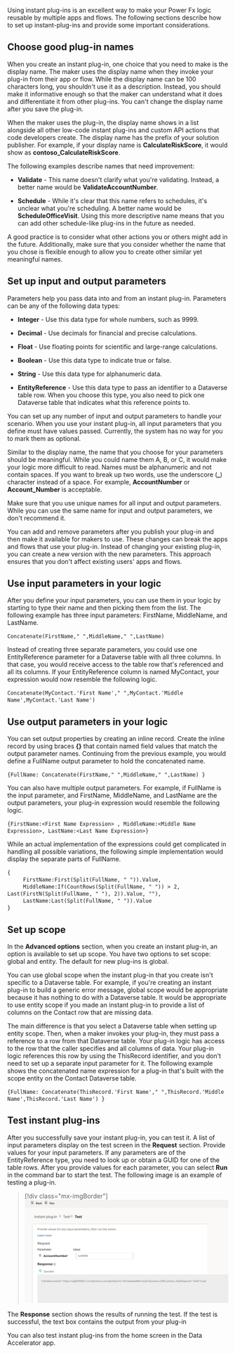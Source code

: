 Using instant plug-ins is an excellent way to make your Power Fx logic reusable by multiple apps and flows. The following sections describe how to set up instant-plug-ins and provide some important considerations.

## Choose good plug-in names

When you create an instant plug-in, one choice that you need to make is the display name. The maker uses the display name when they invoke your plug-in from their app or flow. While the display name can be 100 characters long, you shouldn't use it as a description. Instead, you should make it informative enough so that the maker can understand what it does and differentiate it from other plug-ins. You can't change the display name after you save the plug-in.

When the maker uses the plug-in, the display name shows in a list alongside all other low-code instant plug-ins and custom API actions that code developers create. The display name has the prefix of your solution publisher. For example, if your display name is **CalculateRiskScore**, it would show as **contoso_CalculateRiskScore**.

The following examples describe names that need improvement:

- **Validate** - This name doesn't clarify what you're validating. Instead, a better name would be **ValidateAccountNumber**.

- **Schedule** - While it's clear that this name refers to schedules, it's unclear what you're scheduling. A better name would be **ScheduleOfficeVisit**. Using this more descriptive name means that you can add other schedule-like plug-ins in the future as needed.

A good practice is to consider what other actions you or others might add in the future. Additionally, make sure that you consider whether the name that you chose is flexible enough to allow you to create other similar yet meaningful names.

## Set up input and output parameters

Parameters help you pass data into and from an instant plug-in. Parameters can be any of the following data types:

- **Integer** - Use this data type for whole numbers, such as 9999.

- **Decimal** - Use decimals for financial and precise calculations.

- **Float** - Use floating points for scientific and large-range calculations.

- **Boolean** - Use this data type to indicate true or false.

- **String** - Use this data type for alphanumeric data.

- **EntityReference** - Use this data type to pass an identifier to a Dataverse table row. When you choose this type, you also need to pick one Dataverse table that indicates what this reference points to.

You can set up any number of input and output parameters to handle your scenario. When you use your instant plug-in, all input parameters that you define must have values passed. Currently, the system has no way for you to mark them as optional.

Similar to the display name, the name that you choose for your parameters should be meaningful. While you could name them A, B, or C, it would make your logic more difficult to read. Names must be alphanumeric and not contain spaces. If you want to break up two words, use the underscore (**_**) character instead of a space. For example, **AccountNumber** or **Account_Number** is acceptable.

Make sure that you use unique names for all input and output parameters. While you can use the same name for input and output parameters, we don't recommend it.

You can add and remove parameters after you publish your plug-in and then make it available for makers to use. These changes can break the apps and flows that use your plug-in. Instead of changing your existing plug-in, you can create a new version with the new parameters. This approach ensures that you don't affect existing users' apps and flows.

## Use input parameters in your logic

After you define your input parameters, you can use them in your logic by starting to type their name and then picking them from the list. The following example has three input parameters: FirstName, MiddleName, and LastName.

```powerappsfl
Concatenate(FirstName," ",MiddleName," ",LastName)
```

Instead of creating three separate parameters, you could use one EntityReference parameter for a Dataverse table with all three columns. In that case, you would receive access to the table row that's referenced and all its columns. If your EntityReference column is named MyContact, your expression would now resemble the following logic.

```powerappsfl
Concatenate(MyContact.'First Name'," ",MyContact.'Middle Name',MyContact.'Last Name')
```

## Use output parameters in your logic

You can set output properties by creating an inline record. Create the inline record by using braces **{}** that contain named field values that match the output parameter names. Continuing from the previous example, you would define a FullName output parameter to hold the concatenated name.

```powerappsfl
{FullName: Concatenate(FirstName," ",MiddleName," ",LastName) }
```

You can also have multiple output parameters. For example, if FullName is the input parameter, and FirstName, MiddleName, and LastName are the output parameters, your plug-in expression would resemble the following logic.

```powerappsfl
{FirstName:<First Name Expression> , MiddleName:<Middle Name Expression>, LastName:<Last Name Expression>}
```

While an actual implementation of the expressions could get complicated in handling all possible variations, the following simple implementation would display the separate parts of FullName.

```powerappsfl
{
     FirstName:First(Split(FullName, " ")).Value,
     MiddleName:If(CountRows(Split(FullName, " ")) > 2, Last(FirstN(Split(FullName, " "), 2)).Value, ""),
     LastName:Last(Split(FullName, " ")).Value
}
```

## Set up scope

In the **Advanced options** section, when you create an instant plug-in, an option is available to set up scope. You have two options to set scope: global and entity. The default for new plug-ins is global.

You can use global scope when the instant plug-in that you create isn't specific to a Dataverse table. For example, if you're creating an instant plug-in to build a generic error message, global scope would be appropriate because it has nothing to do with a Dataverse table. It would be appropriate to use entity scope if you made an instant plug-in to provide a list of columns on the Contact row that are missing data.

The main difference is that you select a Dataverse table when setting up entity scope. Then, when a maker invokes your plug-in, they must pass a reference to a row from that Dataverse table. Your plug-in logic has access to the row that the caller specifies and all columns of data. Your plug-in logic references this row by using the ThisRecord identifier, and you don't need to set up a separate input parameter for it. The following example shows the concatenated name expression for a plug-in that's built with the scope entity on the Contact Dataverse table.

```powerappsfl
{FullName: Concatenate(ThisRecord.'First Name'," ",ThisRecord.'Middle Name',ThisRecord.'Last Name') }
```

## Test instant plug-ins

After you successfully save your instant plug-in, you can test it. A list of input parameters display on the test screen in the **Request** section. Provide values for your input parameters. If any parameters are of the EntityReference type, you need to look up or obtain a GUID for one of the table rows. After you provide values for each parameter, you can select **Run** in the command bar to start the test. The following image is an example of testing a plug-in.

> [!div class="mx-imgBorder"]
> [![Screenshot showing the test plug-in user interface.](../media/test-plugin.svg)](../media/test-plugin.svg#lightbox)

The **Response** section shows the results of running the test. If the test is successful, the text box contains the output from your plug-in

You can also test instant plug-ins from the home screen in the Data Accelerator app.
